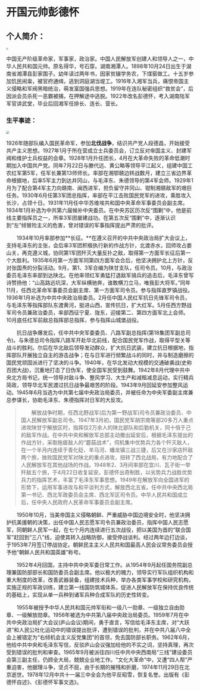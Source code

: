 #                                     开国元帅彭德怀



## 个人简介：

<img src="C:\Users\86158\Pictures\Camera Roll\R-C (4).jpg" style="zoom: 33%;" />

中国无产阶级革命家，军事家，政治家。中国人民解放军创建人和领导人之一，中华人民共和国元帅。原名得华，号石穿。湖南湘潭人。1898年10月24日出生于湖南省湘潭县彭家围子。幼年读过两年书，因家贫辍学务农，下煤窑做工。十五岁参加饥民闹粜，被官府通缉，逃到洞庭湖当堤工。1916年入湘军当兵，痛恨帝国主义侵略和军阀黑暗统治，萌发富国强兵思想。1919年在连队秘密组织“救贫会”，后因派会员杀死一恶霸被捕，在押解途中逃脱。1922年改名彭德怀，考入湖南陆军军官讲武堂，毕业后回湘军任排长、连长、营长。

### 生平事迹：

<img src="C:\Users\86158\Pictures\Camera Roll\R-C (5).jpg" style="zoom:50%;" />

1926年随部队编入国民革命军，参加**北伐战争**，结识共产党人段德昌，开始接受共产主义思想。1927年1月于所在营成立士兵委员会，订立反对帝国主义、封建军阀和维护士兵权益的会章。1928年1月升任团长，4月在大革命失败的革命低潮时期加入中国共产党。同年7月22日与滕代远、黄公略等领导平江起义，组建中国工农红军第5军，任军长兼第13师师长。率部在湘鄂赣边转战数月，建立三省边界革命根据地，后率5军主力到达井冈山，与毛泽东、朱德领导的第4军会师。1929年1月为了配合第4军主力向赣南、闽西进军，担负留守井冈山、钳制湘赣敌军的艰巨任务。1930年6月任第3军团总指挥，率部在平江击败国民党军的进攻，乘胜攻入长沙，占领十日。1931年11月任中华苏维埃共和国中央革命军事委员会副主席。1934年1月补选为中共第六届候补中央委员。在中央苏区历次反“围剿”中，他是前线主要指挥员之一，所率3军团屡建战功。在第五次反“围剿”中，逐渐认识到“左”倾冒险主义的危害，曾对错误的军事指挥提出严肃的批评。

　　1934年10月率部参加**长征。**在遵义召开的中共中央政治局扩大会议上，支持毛泽东的主张，会后率3军团积极执行新的作战方针，北渡赤水，回师攻占娄山关，再克遵义城，协同第1军团歼灭大量反扑之敌，取得第一方面军长征后第一个大胜利。1935年6月第一方面军同第四方面军会合后，他坚决拥护北上方针，反对张国焘的分裂活动。9月，第1、3军合编为陕甘支队，任司令员。10月，与政治委员毛泽东率部到达陕北。在他率领红军勇猛打退敌军骑兵的追击后，毛泽东曾写诗赞扬他：“山高路远坑深，大军纵横驰奔，谁敢横刀立马，唯我彭大将军。”同年11月，任西北革命军事委员会副主席、第一方面军司令员。参与指挥直罗镇战役。1936年1月补选为中共中央政治局委员。2月任中国人民红军抗日先锋军司令员，与毛泽东等指挥部队东渡黄河，挺进山西，宣传抗日，扩大红军。5月任西方野战军司令员兼政治委员，率部西征宁夏、陇东，迎接第二、第四方面军北上会师。10月底任红军前敌总指挥部总指挥，参与指挥山城堡战役。

　　抗日战争爆发后，任中共中央军委委员、八路军副总指挥(第18集团军副总司令)。与朱德总司令指挥八路军开赴华北前线，配合国民党军作战，取得平型关等战斗的胜利。尔后在华北敌后领导发动群众，扩大抗日武装，建立抗日根据地，指挥部队开展独立自主的游击战争；在与日军进行频繁战斗的同时，并与制造磨擦的国民党顽固派进行了坚决的斗争。1940年，在华北发动大规模的交通破袭战(史称百团大战)，沉重地打击了日伪军，使全国军民受到鼓舞。1942年8月代理中共中央北方局书记，统一领导对敌斗争、整风学习、大生产和减租减息运动，实行精兵简政，领导华北军民渡过抗日战争最艰苦的阶段。1943年9月回延安参加整风运动。1945年6月当选为中共第七届中央政治局委员，并被任命为中央军委副主席兼总参谋长，协助毛泽东、朱德指挥对日军的大反攻。

> 　　解放战争时期，任西北野战军(后为第一野战军)司令员兼政治委员、中国人民解放军副总司令。1947年3月初，国民党军胡宗南等部20多万人重点进攻陕甘宁解放区时，指挥仅2万余人的陕北部队和后勤机关，同十倍于己的敌军作战。在中共中央和解放军总部主动撤出延安后，根据毛泽东提出的作战方针，采取拖疲敌人的“蘑菇战术”，伺机集中优势兵力各个歼灭敌人，在一个半月内连续于青化砭、羊马河、蟠龙镇三战三捷，后又在沙家店歼敌两个旅，挫败国民党军对陕北的重点进攻，扭转了西北战局，有力地配合了人民解放军在其他战场的作战。1948年2、3月间率部在宜川、瓦子街一举歼敌五个旅，于4月22日收复延安。彭德怀出奇制胜，以劣势兵力战胜优势兵力的指挥艺术，丰富了毛泽东军事思想。1949年在解放军向全国进军的形势下，运用军事进攻与和平谈判方式，解放西北五省。任中共中央西北局第一书记、西北军政委员会主席、西北军区司令员。中华人民共和国成立后，任中央人民政府人民革命军事委员会副主席。

　　1950年10月，当美帝国主义侵略朝鲜、严重威胁中国边境安全时，他坚决拥护抗美援朝的决策，出任中国人民志愿军司令员兼政治委员，指挥中国人民志愿军，同朝鲜人民军一起，在七个月内连续进行五次战役，把以美国为首的“联合国军”赶回到“三八”线，迫使其转入战略防御，接受停战谈判。经过两年边打边谈，于1953年7月签订停战协定。朝鲜民主主义人民共和国最高人民会议常务委员会授予他“朝鲜人民共和国英雄”称号。

　　1952年4月回国，主持中共中央军委日常工作。从1954年9月起任国务院副总理兼国防部部长和国防委员会副主席。他以极大的魄力，领导实行军队组织机构和重大制度的改革，改善武器装备，组建技术兵种，举办各类军事学校和研究机构，实施正规的军政训练，建立第一线国防筑城体系，促进人民解放军在保持优良传统的基础上，实现从单一兵种到诸军兵种合成军队的历史性转变。

　　1955年被授予中华人民共和国元帅军衔和一级八一勋章、一级独立自由勋章、一级解放勋章。1956年被选为中共第八届中央政治局委员。1959年7月在中共中央政治局扩大会议(庐山会议)期间，勇于直言，写信给毛泽东主席，对“大跃进”和人民公社化运动中的错误提出批评，遭到错误的批判，并在中共八届八中全会上被错定为“右倾机会主义反党集团”的首领，免去国防部长职务。1962年6月，他给中共中央和毛泽东写信，反驳庐山会议强加给他的不实之词，坚持真理，再次受到错误的批判和审查。1965年9月被派往四川任中共中央西南局“三线”建设委员会第三副主任，仍顾全大局，兢兢业业地工作。“文化大革命”中，又遭“四人帮”严重迫害，他据理斗争，坚贞不屈，由于长期的摧残和折磨，1974年11月29日在北京逝世。1978年12月中共十一届三中全会为他平反昭雪，恢复名誉。出版有《彭德怀自述》、《彭德怀军事文选》。
